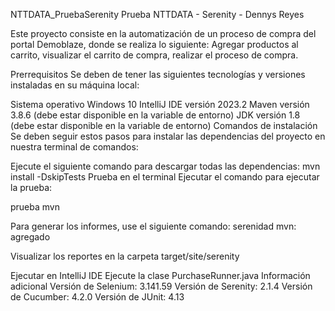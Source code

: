 NTTDATA_PruebaSerenity
Prueba NTTDATA - Serenity - Dennys Reyes

Este proyecto consiste en la automatización de un proceso de compra del portal Demoblaze, donde se realiza lo siguiente: Agregar productos al carrito, visualizar el carrito de compra, realizar el proceso de compra.

Prerrequisitos
Se deben de tener las siguientes tecnologías y versiones instaladas en su máquina local:

Sistema operativo Windows 10
IntelliJ IDE versión 2023.2
Maven versión 3.8.6 (debe estar disponible en la variable de entorno)
JDK versión 1.8 (debe estar disponible en la variable de entorno)
Comandos de instalación
Se deben seguir estos pasos para instalar las dependencias del proyecto en nuestra terminal de comandos:

Ejecute el siguiente comando para descargar todas las dependencias:
mvn install -DskipTests
Prueba en el terminal
Ejecutar el comando para ejecutar la prueba:

prueba mvn

Para generar los informes, use el siguiente comando: serenidad mvn: agregado

Visualizar los reportes en la carpeta target/site/serenity

Ejecutar en IntelliJ IDE
Ejecute la clase PurchaseRunner.java
Información adicional
Versión de Selenium: 3.141.59
Versión de Serenity: 2.1.4
Versión de Cucumber: 4.2.0
Versión de JUnit: 4.13
